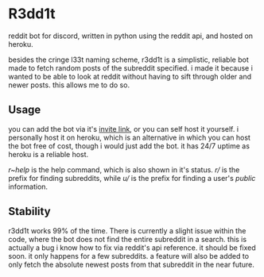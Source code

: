 # R3dd1t
reddit bot for discord, written in python using the reddit api, and hosted on heroku.

besides the cringe l33t naming scheme, r3dd1t is a simplistic, reliable bot made to fetch random posts of the subreddit specified. i made it because i wanted to be able to look at reddit without having to sift through older and newer posts. this allows me to do so.

## Usage
you can add the bot via it's [invite link](https://discordapp.com/channels/422293824770146304/422311739028275210/695417594420658177), or you can self host it yourself.
i personally host it on heroku, which is an alternative in which you can host the bot free of cost, though i would just add the bot.
it has 24/7 uptime as heroku is a reliable host.

*r~help* is the help command, which is also shown in it's status. *r/* is the prefix for finding subreddits, while *u/* is the prefix for finding a user's *public* information.

## Stability
r3dd1t works 99% of the time. There is currently a slight issue within the code, where the bot does not find the entire subreddit in a search.
this is actually a bug i know how to fix via reddit's api reference.
it should be fixed soon. it only happens for a few subreddits.
a feature will also be added to only fetch the absolute newest posts from that subreddit in the near future.
